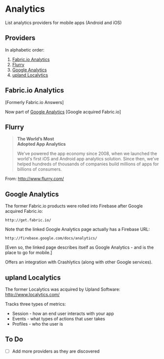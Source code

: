 # Analytics

List analytics providers for mobile apps (Android and iOS)

## Providers

In alphabetic order:

1. [Fabric.io Analytics](#fabricio-analytics)
2. [Flurry](#flurry)
3. [Google Analytics](#google-analytics)
4. [upland Localytics](#upland-localytics)

## Fabric.io Analytics

[Formerly Fabric.io Answers]

Now part of [Google Analytics](#google-analytics) [Google acquired Fabric.io]

## Flurry

> __The World’s Most__  
> __Adopted App Analytics__  
>
> We've powered the app economy since 2008, when we launched the  
> world's first iOS and Android app analytics solution. Since then, we’ve  
> helped hundreds of thousands of companies build millions of apps for  
> billions of consumers.

From: http://www.flurry.com/

## Google Analytics

The former Fabric.io products were rolled into Firebase after Google acquired Fabric.io:

    http://get.fabric.io/

Note that the linked Google Analytics page actually has a Firebase URL:

    http://firebase.google.com/docs/analytics/

[Even so, the linked page describes itself as Google Analytics - and is the place to go for mobile.]

Offers an integration with Crashlytics (along with other Google services).

## upland Localytics

The former Localytics was acquired by Upland Software: http://www.localytics.com/

Tracks three types of metrics:

* Session - how an end user interacts with your app
* Events - what types of actions that user takes
* Profiles - who the user is

## To Do

- [ ] Add more providers as they are discovered
